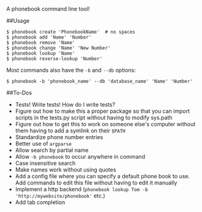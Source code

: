 A phonebook command line tool!

##Usage
    
    $ phonebook create 'PhonebookName'  # no spaces
    $ phonebook add 'Name' 'Number'
    $ phonebook remove 'Name'
    $ phonebook change 'Name' 'New Number'
    $ phonebook lookup 'Name'
    $ phonebook reverse-lookup 'Number'

Most commands also have the `-b` and `--db` options:

    $ phonebook -b 'phonebook_name' --db 'database_name' 'Name' 'Number'


##To-Dos

* Tests! Write tests! How do I write tests?
* Figure out how to make this a proper package so that you can import scripts in the tests.py script without having to modify sys.path
* Figure out how to get this to work on someone else's computer without them having to add a symlink on their `$PATH`
* Standardize phone number entries
* Better use of `argparse`
* Allow search by partial name
* Allow `-b phonebook` to occur anywhere in command
* Case insensitive search
* Make names work without using quotes
* Add a config file where you can specify a default phone book to use. Add commands to edit this file without having to edit it manually
* Implement a http backend (`phonebook lookup Tom -b 'http://mywebsite/phonebook'` etc.)
* Add tab completion